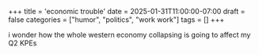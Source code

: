 +++
title = 'economic trouble'
date = 2025-01-31T11:00:00-07:00
draft = false
categories = ["humor", "politics", "work work"]
tags = []
+++

i wonder how the whole western economy collapsing is going to affect my Q2 KPEs